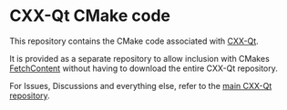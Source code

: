 <!--
SPDX-FileCopyrightText: 2024 Klarälvdalens Datakonsult AB, a KDAB Group company <info@kdab.com>
SPDX-FileContributor: Leon Matthes <leon.matthes@kdab.com>

SPDX-License-Identifier: MIT OR Apache-2.0
-->

# CXX-Qt CMake code

This repository contains the CMake code associated with [CXX-Qt](https://github.com/kdab/cxx-qt).

It is provided as a separate repository to allow inclusion with CMakes [FetchContent](https://cmake.org/cmake/help/latest/module/FetchContent.html) without having to download the entire CXX-Qt repository.

For Issues, Discussions and everything else, refer to the [main CXX-Qt repository](https://github.com/kdab/cxx-qt).
